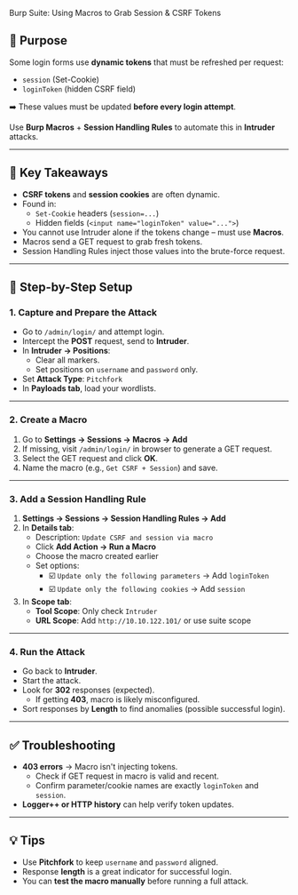  
Burp Suite: Using Macros to Grab Session & CSRF Tokens
## 🧠 Purpose
Some login forms use **dynamic tokens** that must be refreshed per request:
- `session` (Set-Cookie)
- `loginToken` (hidden CSRF field)

➡️ These values must be updated **before every login attempt**.

Use **Burp Macros** + **Session Handling Rules** to automate this in **Intruder** attacks.

---
## 🔄 Key Takeaways
- **CSRF tokens** and **session cookies** are often dynamic.
- Found in:
  - `Set-Cookie` headers (`session=...`)
  - Hidden fields (`<input name="loginToken" value="...">`)
- You cannot use Intruder alone if the tokens change – must use **Macros**.
- Macros send a GET request to grab fresh tokens.
- Session Handling Rules inject those values into the brute-force request.

---
## 🔧 Step-by-Step Setup

### 1. Capture and Prepare the Attack
- Go to `/admin/login/` and attempt login.
- Intercept the **POST** request, send to **Intruder**.
- In **Intruder → Positions**:
  - Clear all markers.
  - Set positions on `username` and `password` only.
- Set **Attack Type**: `Pitchfork`
- In **Payloads tab**, load your wordlists.

---
### 2. Create a Macro
1. Go to **Settings → Sessions → Macros → Add**
2. If missing, visit `/admin/login/` in browser to generate a GET request.
3. Select the GET request and click **OK**.
4. Name the macro (e.g., `Get CSRF + Session`) and save.

---
### 3. Add a Session Handling Rule
1. **Settings → Sessions → Session Handling Rules → Add**
2. In **Details tab**:
   - Description: `Update CSRF and session via macro`
   - Click **Add Action → Run a Macro**
   - Choose the macro created earlier
   - Set options:
     - ☑️ `Update only the following parameters` → Add `loginToken`
     - ☑️ `Update only the following cookies` → Add `session`
3. In **Scope tab**:
   - **Tool Scope**: Only check `Intruder`
   - **URL Scope**: Add `http://10.10.122.101/` or use suite scope

---
### 4. Run the Attack
- Go back to **Intruder**.
- Start the attack.
- Look for **302** responses (expected).
  - If getting **403**, macro is likely misconfigured.
- Sort responses by **Length** to find anomalies (possible successful login).

---
## ✅ Troubleshooting

- **403 errors** → Macro isn't injecting tokens.
  - Check if GET request in macro is valid and recent.
  - Confirm parameter/cookie names are exactly `loginToken` and `session`.
- **Logger++ or HTTP history** can help verify token updates.

---
## 💡 Tips
- Use **Pitchfork** to keep `username` and `password` aligned.
- Response **length** is a great indicator for successful login.
- You can **test the macro manually** before running a full attack.

